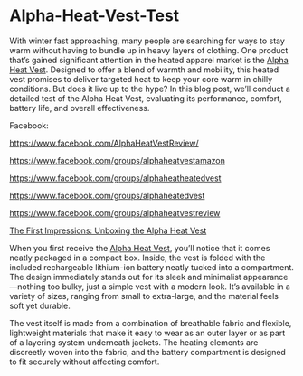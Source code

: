 # Alpha-Heat-Vest-Test

With winter fast approaching, many people are searching for ways to stay warm without having to bundle up in heavy layers of clothing. One product that’s gained significant attention in the heated apparel market is the [Alpha Heat Vest](https://www.offerplox.com/e-commerce/alpha-heat-vest/). Designed to offer a blend of warmth and mobility, this heated vest promises to deliver targeted heat to keep your core warm in chilly conditions. But does it live up to the hype? In this blog post, we’ll conduct a detailed test of the Alpha Heat Vest, evaluating its performance, comfort, battery life, and overall effectiveness.

Facebook:

https://www.facebook.com/AlphaHeatVestReview/

https://www.facebook.com/groups/alphaheatvestamazon

https://www.facebook.com/groups/alphaheatheatedvest

https://www.facebook.com/groups/alphaheatedvest

https://www.facebook.com/groups/alphaheatvestreview


[The First Impressions: Unboxing the Alpha Heat Vest](https://forum.adblockplus.org/viewtopic.php?f=14&t=98998&sid=d0cad41d30c9f2ce2f2ab43c85900356)

When you first receive the [Alpha Heat Vest](https://nexusstem.co.uk/community/main-forum/alpha-heat-vest-is-the-alpha-heated-vest-suitable-for-extreme-weather/), you’ll notice that it comes neatly packaged in a compact box. Inside, the vest is folded with the included rechargeable lithium-ion battery neatly tucked into a compartment. The design immediately stands out for its sleek and minimalist appearance—nothing too bulky, just a simple vest with a modern look. It’s available in a variety of sizes, ranging from small to extra-large, and the material feels soft yet durable.

The vest itself is made from a combination of breathable fabric and flexible, lightweight materials that make it easy to wear as an outer layer or as part of a layering system underneath jackets. The heating elements are discreetly woven into the fabric, and the battery compartment is designed to fit securely without affecting comfort.
